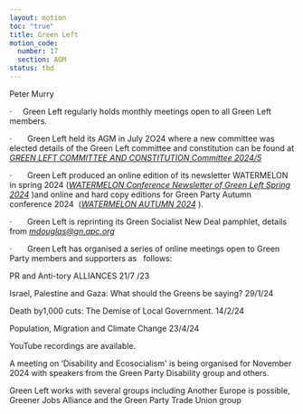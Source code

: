 ```yaml
---
layout: motion
toc: "true"
title: Green Left
motion_code:
  number: 17
  section: AGM
status: tbd
---
```

Peter Murry

·     Green Left regularly holds monthly meetings open to all Green Left members.

·       Green Left held its AGM in July 2O24 where a new committee was elected details of the Green Left committee and constitution can be found at [](https://greenleftblog.blogspot.com/2024/10/green-left-committee-and-constitution.html)*[GREEN LEFT COMMITTEE AND CONSTITUTION Committee 2024/5](https://greenleftblog.blogspot.com/2024/10/green-left-committee-and-constitution.html)*

·       Green Left produced an online edition of its newsletter WATERMELON  in spring 2024 ([](https://greenleftblog.blogspot.com/2024/05/watermelon-conference-newsletter-of.html)*[WATERMELON Conference Newsletter of Green Left Spring 2024](https://greenleftblog.blogspot.com/2024/05/watermelon-conference-newsletter-of.html)* )and online and hard copy editions for Green Party Autumn conference 2024  ([](https://greenleftblog.blogspot.com/2024/07/watermelon-autumn-2024.html)*[WATERMELON AUTUMN 2024](https://greenleftblog.blogspot.com/2024/07/watermelon-autumn-2024.html)* ).

·       Green Left is reprinting its Green Socialist New Deal pamphlet, details from *[mdouglas@gn.apc.org](mailto:mdouglas@gn.apc.org)*

·       Green Left has organised a series of online meetings open to Green Party members and supporters as   follows:

PR and Anti-tory ALLIANCES 21/7 /23

Israel, Palestine and Gaza: What should the Greens be saying? 29/1/24

Death by1,000 cuts: The Demise of Local Government. 14/2/24

Population, Migration and Climate Change 23/4/24

YouTube recordings are available.

A meeting on ‘Disability and Ecosocialism' is being organised for November 2024 with speakers from the Green Party Disability group and others.

Green Left works with several groups including Another Europe is possible, Greener Jobs Alliance and the Green Party Trade Union group